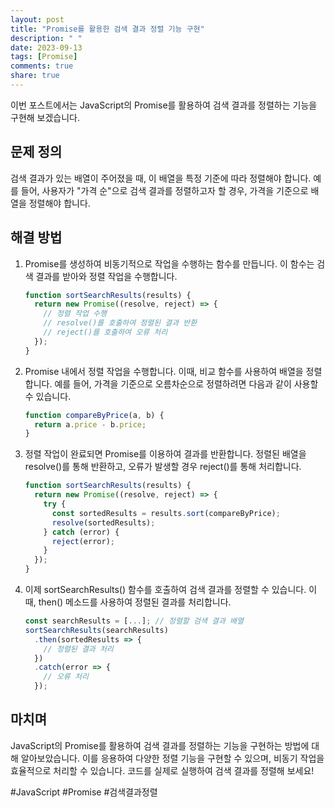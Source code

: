 ```yaml
---
layout: post
title: "Promise를 활용한 검색 결과 정렬 기능 구현"
description: " "
date: 2023-09-13
tags: [Promise]
comments: true
share: true
---
```


이번 포스트에서는 JavaScript의 Promise를 활용하여 검색 결과를 정렬하는 기능을 구현해 보겠습니다.

## 문제 정의

검색 결과가 있는 배열이 주어졌을 때, 이 배열을 특정 기준에 따라 정렬해야 합니다. 예를 들어, 사용자가 "가격 순"으로 검색 결과를 정렬하고자 할 경우, 가격을 기준으로 배열을 정렬해야 합니다.

## 해결 방법

1. Promise를 생성하여 비동기적으로 작업을 수행하는 함수를 만듭니다. 이 함수는 검색 결과를 받아와 정렬 작업을 수행합니다.
   ```javascript
   function sortSearchResults(results) {
     return new Promise((resolve, reject) => {
       // 정렬 작업 수행
       // resolve()를 호출하여 정렬된 결과 반환
       // reject()를 호출하여 오류 처리
     });
   }
   ```

2. Promise 내에서 정렬 작업을 수행합니다. 이때, 비교 함수를 사용하여 배열을 정렬합니다. 예를 들어, 가격을 기준으로 오름차순으로 정렬하려면 다음과 같이 사용할 수 있습니다.
   ```javascript
   function compareByPrice(a, b) {
     return a.price - b.price;
   }
   ```

3. 정렬 작업이 완료되면 Promise를 이용하여 결과를 반환합니다. 정렬된 배열을 resolve()를 통해 반환하고, 오류가 발생할 경우 reject()를 통해 처리합니다.
   ```javascript
   function sortSearchResults(results) {
     return new Promise((resolve, reject) => {
       try {
         const sortedResults = results.sort(compareByPrice);
         resolve(sortedResults);
       } catch (error) {
         reject(error);
       }
     });
   }
   ```

4. 이제 sortSearchResults() 함수를 호출하여 검색 결과를 정렬할 수 있습니다. 이때, then() 메소드를 사용하여 정렬된 결과를 처리합니다.
   ```javascript
   const searchResults = [...]; // 정렬할 검색 결과 배열
   sortSearchResults(searchResults)
     .then(sortedResults => {
       // 정렬된 결과 처리
     })
     .catch(error => {
       // 오류 처리
     });
   ```

## 마치며

JavaScript의 Promise를 활용하여 검색 결과를 정렬하는 기능을 구현하는 방법에 대해 알아보았습니다. 이를 응용하여 다양한 정렬 기능을 구현할 수 있으며, 비동기 작업을 효율적으로 처리할 수 있습니다. 코드를 실제로 실행하여 검색 결과를 정렬해 보세요! 

#JavaScript #Promise #검색결과정렬